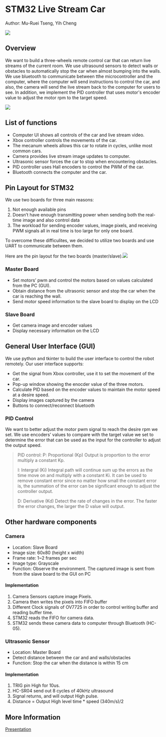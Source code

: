 # STM32 Live Stream Car
Author: Mu-Ruei Tseng, Yih Cheng 

![](https://i.imgur.com/oDeRqRS.jpg)

## Overview
We want to build a three-wheels remote control car that can return live streams of the current room. We use ultrasound sensors to detect walls or obstacles to automatically stop the car when almost bumping into the walls. We use bluetooth  to communicate between tthe microcontroller and the computer, where the computer will send instructions to control the car, and also, the camera will send the live stream back to the computer for users to see. In addition, we implement the PID controller that uses motor's encoder value to adjust the motor rpm to the target speed.

![](https://i.imgur.com/YnOrA8H.png)

## List of functions
* Computer UI shows all controls of the car and live stream video.
* Xbox controller controls the movements of the car.
* The mecanum wheels allows this car to rotate in cycles, unlike most common cars.
* Camera provides live stream image updates to computer.
* Ultrasonic sensor forces the car to stop when encountering obstacles.
* PID controller uses Hall encoders to control the PWM of the car.
* Bluetooth connects the computer and the car.

## Pin Layout for STM32
We use two boards for three main reasons:
1. Not enough available pins
2. Doesn’t have enough transmitting power when sending both the real-time image and also control data
3. The workload for sending encoder values, image pixels, and receiving PWM signals all in real time is too large for only one board.

To overcome these difficulites, we decided to utilize two boards and use UART to communicate between them. 

Here are the pin layout for the two boards (master/slave).![](https://i.imgur.com/PVsCWOq.png)

### Master Board
* Set motors’ pwm and control the motors based on values calculated from the PC (GUI).
* Obtain distance from the ultrasonic sensor and stop the car when the car is reaching the wall.
* Send motor speed information to the slave board to display on the LCD

### Slave Board 
* Get camera image and encoder values
* Display necessary information on the LCD


## General User Interface (GUI)
We use python and tkinter to build the user interface to control the robot remotely. Our user interface supports:

* Get the signal from Xbox controller, use it to set the movement of the car.
* Pop-up window showing the enocder value of the three motors.
* Calculate PID based on the encoder values to maintain the motor speed at a desire speed. 
* Display images captured by the camera
* Buttons to connect/reconnect bluetooth

### PID Control
We want to better adjust the motor pwm signal to reach the desire rpm we set. We use encoders’ values to compare with the target value we set to determine the error that can be used as the input for the controller to adjust the output speed.

> PID control: 
> P: Proportional (Kp) 
> Output is proportion to the error multiply a constant Kp. 
> 
> I: Intergral (Ki)
> Integral path will continue sum up the errors as the time move on and multiply with a constant Ki. It can be used to remove constant error since no matter how small the constant error is, the summation of the error can be significant enough to adjust the controller output.
> 
> D: Derivative (Kd)
> Detect the rate of changes in the error. The faster the error changes, the larger the D value will output. 

## Other hardware components

### Camera 
* Location: Slave Board
* Image size: 60x80 (height x width)
* Frame rate: 1~2 frames per sec
* Image type: Grayscale
* Function: Observe the environment. The captured image is sent from from the slave board to the GUI on PC

#### Implementation
1. Camera Sensors capture image Pixels.
2. Camera then writes the pixels into FIFO buffer
3. Different Clock signals of OV7725 in order to control writing buffer and reading buffer time.
4. STM32 reads the FIFO for camera data.
5. STM32 sends these camera data to computer through Bluetooth (HC-05).

### Ultrasonic Sensor
* Location: Master Board 
* Detect distance between the car and and walls/obstacles
* Function: Stop the car when the distance is within 15 cm
#### Implementation
1. TRIG pin High for 10us.
2. HC-SR04 send out 8 cycles of 40kHz ultrasound
3. Signal returns, and will output High pulse.
4. Distance = Output High level time * speed (340m/s)/2

## More Information
[Presentation](https://www.youtube.com/watch?v=Tc_mnBWXl4c&ab_channel=YihCHENG)
